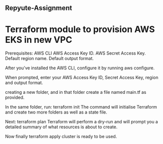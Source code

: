 ## Repyute-Assignment

# Terraform module to provision AWS EKS in new VPC

Prerequisites:
AWS CLI
AWS Access Key ID.
AWS Secret Access Key.
Default region name.
Default output format.

After you've installed the AWS CLI, configure it by running aws configure.

When prompted, enter your AWS Access Key ID, Secret Access Key, region and output format.

creating a new folder, and in that folder create a file named main.tf as provided.

In the same folder, run:
terraform init
The command will initialise Terraform and create two more folders as well as a state file.

Next:
terraform plan
Terraform will perform a dry-run and will prompt you a detailed summary of what resources is about to create.

Now finally
terraform apply
cluster is ready to be used.
